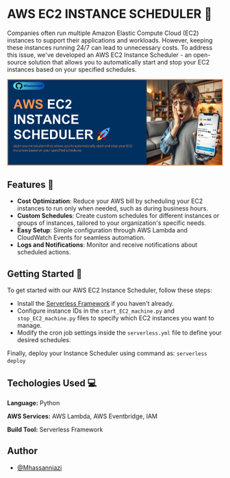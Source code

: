 # AWS EC2 INSTANCE SCHEDULER 🤖

Companies often run multiple Amazon Elastic Compute Cloud (EC2) instances to support their applications and workloads. However, keeping these instances running 24/7 can lead to unnecessary costs. To address this issue, we've developed an AWS EC2 Instance Scheduler - an open-source solution that allows you to automatically start and stop your EC2 instances based on your specified schedules.

![Screenshot](media/EC2-scheduler-image.png)




## Features 💫

- **Cost Optimization**: Reduce your AWS bill by scheduling your EC2 instances to run only when needed, such as during business hours.
- **Custom Schedules**: Create custom schedules for different instances or groups of instances, tailored to your organization's specific needs.
- **Easy Setup**: Simple configuration through AWS Lambda and CloudWatch Events for seamless automation.
- **Logs and Notifications**: Monitor and receive notifications about scheduled actions.



## Getting Started 🚀

To get started with our AWS EC2 Instance Scheduler, follow these steps:

- Install the [Serverless Framework](https://www.serverless.com/) if you haven't already.
- Configure instance IDs in the `start_EC2_machine.py` and `stop_EC2_machine.py` files to specify which EC2 instances you want to manage.
- Modify the cron job settings inside the `serverless.yml` file to define your desired schedules.

Finally, deploy your Instance Scheduler using command as: `serverless deploy`


## Techologies Used 💻

**Language:** Python

**AWS Services:** AWS Lambda, AWS Eventbridge, IAM

**Build Tool:** Serverless Framework

## Author

- [@Mhassanniazi](https://github.com/Mhassanniazi)

